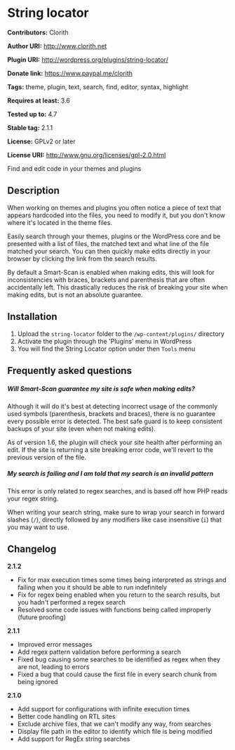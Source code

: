 # String locator #
**Contributors:** Clorith
  
**Author URI:** http://www.clorith.net
  
**Plugin URI:** http://wordpress.org/plugins/string-locator/
  
**Donate link:** https://www.paypal.me/clorith
  
**Tags:** theme, plugin, text, search, find, editor, syntax, highlight
  
**Requires at least:** 3.6
  
**Tested up to:** 4.7
  
**Stable tag:** 2.1.1
  
**License:** GPLv2 or later
  
**License URI:** http://www.gnu.org/licenses/gpl-2.0.html
  

Find and edit code in your themes and plugins

## Description ##

When working on themes and plugins you often notice a piece of text that appears hardcoded into the files, you need to modify it, but you don't know where it's located in the theme files.

Easily search through your themes, plugins or the WordPress core and be presented with a list of files, the matched text and what line of the file matched your search.
You can then quickly make edits directly in your browser by clicking the link from the search results.

By default a Smart-Scan is enabled when making edits, this will look for inconsistencies with braces, brackets and parenthesis that are often accidentally left.
This drastically reduces the risk of breaking your site when making edits, but is not an absolute guarantee.

## Installation ##

1. Upload the `string-locator` folder to the `/wp-content/plugins/` directory
2. Activate the plugin through the 'Plugins' menu in WordPress
3. You will find the String Locator option under then `Tools` menu

## Frequently asked questions ##
##### Will Smart-Scan guarantee my site is safe when making edits?
Although it will do it's best at detecting incorrect usage of the commonly used symbols (parenthesis, brackets and braces), there is no guarantee every possible error is detected. The best safe guard is to keep consistent backups of your site (even when not making edits).

As of version 1.6, the plugin will check your site health after performing an edit. If the site is returning a site breaking error code, we'll revert to the previous version of the file.

##### My search is failing and I am told that my search is an invalid pattern
This error is only related to regex searches, and is based off how PHP reads your regex string.

When writing your search string, make sure to wrap your search in forward slashes (`/`), directly followed by any modifiers like case insensitive (`i`) that you may want to use.

## Changelog ##
__2.1.2__
* Fix for max execution times some times being interpreted as strings and failing when you it should be able to run indefinitely
* Fix for regex being enabled when you return to the search results, but you hadn't performed a regex search
* Resolved some code issues with functions being called improperly (future proofing)

__2.1.1__
* Improved error messages
* Add regex pattern validation before performing a search
* Fixed bug causing some searches to be identified as regex when they are not, leading to errors
* Fixed a bug that could cause the first file in every search chunk from being ignored

__2.1.0__
* Add support for configurations with infinite execution times
* Better code handling on RTL sites
* Exclude archive files, that we can't modify any way, from searches
* Display file path in the editor to identify which file is being modified
* Add support for RegEx string searches

